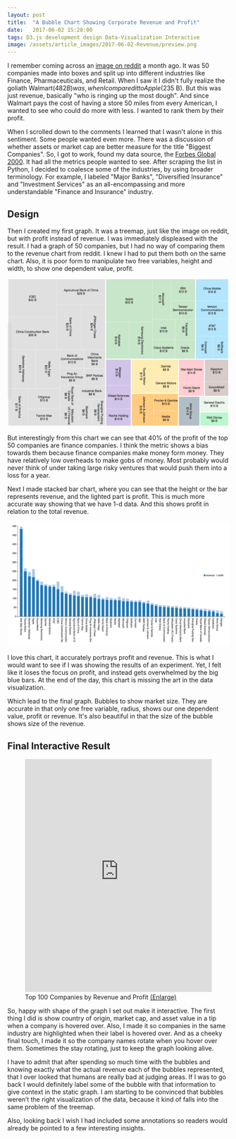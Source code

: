 ```yaml
---
layout: post
title:  "A Bubble Chart Showing Corporate Revenue and Profit"
date:   2017-06-02 15:28:00
tags: D3.js development design Data-Visualization Interactive
image: /assets/article_images/2017-06-02-Revenue/preview.png 
---
```


I remember coming across an [image on reddit](https://www.reddit.com/r/dataisbeautiful/comments/67c9tp/top_50_largest_corporations_by_revenue_oc/) a month ago. It was 50 companies made into boxes and split up into different industries like Finance, Pharmaceuticals, and Retail. When I saw it I didn&#39;t fully realize the goliath Walmart($482 B) was, when I compared it to Apple($235 B). But this was just revenue, basically &quot;who is ringing up the most dough&quot;. And since Walmart pays the cost of having a store 50 miles from every American, I wanted to see who could do more with less. I wanted to rank them by their profit.

When I scrolled down to the comments I learned that I wasn&#39;t alone in this sentiment. Some people wanted even more. There was a discussion of whether assets or market cap are better measure for the title &quot;Biggest Companies&quot;. So, I got to work, found my data source, the [Forbes Global 2000](https://www.forbes.com/global2000/list/). It had all the metrics people wanted to see. After scraping the list in Python, I decided to coalesce some of the industries, by using broader terminology. For example, I labeled&nbsp;&quot;Major Banks&quot;, &quot;Diversified Insurance&quot; and &quot;Investment Services&quot; as an all-encompassing and&nbsp;more understandable &quot;Finance and Insurance&quot; industry.

## Design

Then I created my first graph. It was a treemap, just like the image on reddit, but with profit instead of revenue. I was immediately displeased with the result. I had a graph of 50 companies, but I had no way of comparing them to the revenue chart from reddit. I knew I had to put them both on the same chart. Also, it is poor form to manipulate two free variables, height and width, to show one dependent value, profit.

![Top 50 Companies by Profit, shown with a D3 Treemap](/assets/article_images/2017-06-02-Revenue/profits-tree.png "Top 50 Companies by Profit, shown with a D3 Treemap")

But interestingly from this chart we can see that 40% of the profit of the top 50 companies are finance companies. I think the metric shows a bias towards them because finance companies make money form money. They have relatively low overheads to make gobs of money. Most probably would never think of under taking large risky ventures that would push them into a loss for a year.

Next I made stacked bar chart, where you can see that the height or the bar represents revenue, and the lighted part is profit. This is much more accurate way showing that we have 1-d data. And this shows profit in relation to the total revenue.

![Top 50 Companies by Profit, shown as a stacked bar chart](/assets/article_images/2017-06-02-Revenue/profits-stacked.png "Top 50 Companies by Profit, shown as a stacked bar chart")

I love this chart, it accurately portrays profit and revenue. This is what I would want to see if I was showing the results of an experiment. Yet, I felt like it loses the focus on profit, and instead gets overwhelmed by the big blue bars. At the end of the day, this chart is missing the art in the data visualization.

Which lead to the final graph. Bubbles to show market size. They are accurate in that only one free variable, radius, shows our one dependent value, profit or revenue. It&#39;s also beautiful in that the size of the bubble shows size of the revenue.

## Final Interactive Result

<figure class="image">
<iframe scrolling='no' title='Top 100 Companies in 2017 Forbes Global 2000 shown in D3 Bubble' frameborder='no' allowtransparency='true' allowfullscreen='true' style='width: 100%;max-height: 530px;height: 55vw;' src="http://ishtyaqhabib.com/Top100Companies/"></iframe>
<figcaption>Top 100 Companies by Revenue and Profit <a href="http://ishtyaqhabib.com/Top100Companies/">(Enlarge)</a></figcaption>
</figure>

So, happy with shape of the graph I set out make it interactive. The first thing I did is show country of origin, market cap, and asset value in a tip when a company is hovered over. Also, I made it so companies in the same industry are highlighted when their label is hovered over. And as a cheeky final touch, I made it so the company names rotate when you hover over them. Sometimes the stay rotating, just to keep the graph looking alive.

I have to admit that after spending so much time with the bubbles and knowing exactly what the actual revenue each of the bubbles represented, that I over looked that humans are really bad at judging areas. If I was to go back I would definitely label some of the bubble with that information to give context in the static graph. I am starting to be convinced that bubbles weren&rsquo;t the right visualization of the data, because it kind of falls into the same problem of the treemap.

Also, looking back I wish I had included some annotations so readers would already be pointed to a few interesting insights.